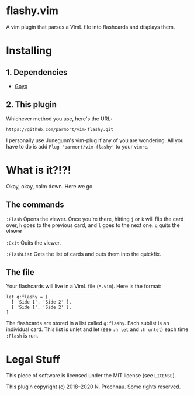 # flashy.vim

A vim plugin that parses a VimL file into flashcards and displays them.

# Installing

## 1. Dependencies

- [Goyo][d1]

[d1]: https://github.com/junegunn/goyo.vim

## 2. This plugin

Whichever method you use, here's the URL:

```
https://github.com/parmort/vim-flashy.git
```

I personally use Junegunn's vim-plug if any of you are wondering. All you have
to do is add `Plug 'parmort/vim-flashy'` to your `vimrc`.

# What is it?!?!

Okay, okay, calm down. Here we go.

## The commands

`:Flash` Opens the viewer.
  Once you're there, hitting `j` or `k` will flip the card over, `h` goes to
  the previous card, and `l` goes to the next one. `q` quits the viewer

`:Exit` Quits the viewer.

`:FlashList` Gets the list of cards and puts them into the quickfix.

## The file

Your flashcards will live in a VimL file (`*.vim`). Here is the format:

```vim
let g:flashy = [
  [ 'Side 1', 'Side 2' ],
  [ 'Side 1', 'Side 2' ],
]
```

The flashcards are stored in a list called `g:flashy`. Each sublist is an
individual card. This list is unlet and let (see `:h let` and `:h unlet`) each
time `:Flash` is run.

# Legal Stuff

This piece of software is licensed under the MIT license (see `LICENSE`).

This plugin copyright (c) 2018&ndash;2020 N. Prochnau. Some rights reserved.
